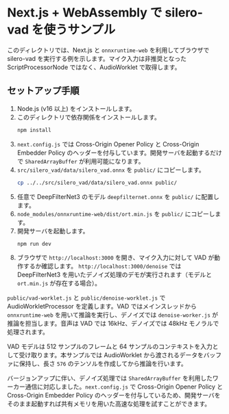 # Next.js + WebAssembly で silero-vad を使うサンプル

このディレクトリでは、Next.js と `onnxruntime-web` を利用してブラウザで silero-vad を実行する例を示します。マイク入力は非推奨となった ScriptProcessorNode ではなく、AudioWorklet で取得します。

## セットアップ手順

1. Node.js (v16 以上) をインストールします。
2. このディレクトリで依存関係をインストールします。
   ```bash
   npm install
   ```
3. `next.config.js` では Cross-Origin Opener Policy と Cross-Origin Embedder Policy のヘッダーを付与しています。開発サーバを起動するだけで `SharedArrayBuffer` が利用可能になります。
4. `src/silero_vad/data/silero_vad.onnx` を `public/` にコピーします。
   ```bash
   cp ../../src/silero_vad/data/silero_vad.onnx public/
   ```
5. 任意で DeepFilterNet3 のモデル `deepfilternet.onnx` を `public/` に配置します。
6. `node_modules/onnxruntime-web/dist/ort.min.js` を `public/` にコピーします。
7. 開発サーバを起動します。
   ```bash
   npm run dev
   ```
8. ブラウザで `http://localhost:3000` を開き、マイク入力に対して VAD が動作するか確認します。
   `http://localhost:3000/denoise` では DeepFilterNet3 を用いたデノイズ処理のデモが実行されます（モデルと `ort.min.js` が存在する場合）。

`public/vad-worklet.js` と `public/denoise-worklet.js` で AudioWorkletProcessor を定義します。VAD ではメインスレッドから `onnxruntime-web` を用いて推論を実行し、デノイズでは `denoise-worker.js` が推論を担当します。音声は VAD では 16kHz、デノイズでは 48kHz モノラルで処理されます。

VAD モデルは 512 サンプルのフレームと 64 サンプルのコンテキストを入力として受け取ります。本サンプルでは AudioWorklet から渡されるデータをバッファに保持し、長さ `576` のテンソルを作成してから推論を行います。

バージョンアップに伴い、デノイズ処理では `SharedArrayBuffer` を利用したワーカー通信に対応しました。`next.config.js` で Cross-Origin Opener Policy と Cross-Origin Embedder Policy のヘッダーを付与しているため、開発サーバをそのまま起動すれば共有メモリを用いた高速な処理を試すことができます。

